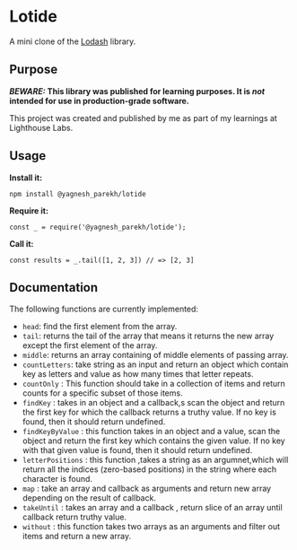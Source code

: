 # Lotide

A mini clone of the [Lodash](https://lodash.com) library.

## Purpose

**_BEWARE:_ This library was published for learning purposes. It is _not_ intended for use in production-grade software.**

This project was created and published by me as part of my learnings at Lighthouse Labs. 

## Usage

**Install it:**

`npm install @yagnesh_parekh/lotide`

**Require it:**

`const _ = require('@yagnesh_parekh/lotide');`

**Call it:**

`const results = _.tail([1, 2, 3]) // => [2, 3]`

## Documentation

The following functions are currently implemented:

* `head`: find the first element from the array.
* `tail`: returns the tail of the array that means it returns the new array except the first element of the array.
* `middle`: returns an array containing of middle elements of passing array. 
* `countLetters`: take string as an input and return an object which contain key as letters and value as how many times that letter repeats.
* `countOnly` : This function should take in a collection of items and return counts for a specific subset of those items.
* `findKey` :  takes in an object and a callback,s scan the object and return the first key for which the callback returns a truthy value. If no key is found, then it should return undefined.
* `findKeyByValue` : this function takes in an object and a value, scan the object and return the first key which contains the given value. If no key with that given value is found, then it should return undefined.
* `letterPositions` :  this function ,takes a string as an argumnet,which will return all the indices (zero-based positions) in the string where each character is found.
* `map` : take an array and callback as arguments and return new array depending on the result of callback.
* `takeUntil` : takes an array and a callback , return slice of an array until callback return truthy value.
* `without` : this function takes two arrays as an arguments and filter out items and return a new array.   